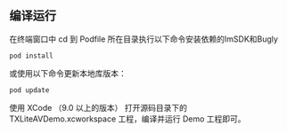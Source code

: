 ## 编译运行
在终端窗口中 cd 到 Podfile 所在目录执行以下命令安装依赖的ImSDK和Bugly
```
pod install
```
或使用以下命令更新本地库版本：
```
pod update
```
使用 XCode （9.0 以上的版本） 打开源码目录下的 TXLiteAVDemo.xcworkspace 工程，编译并运行 Demo 工程即可。


